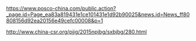 https://www.posco-china.com/public.action?_page.id=Page_ea83a819431e1ce101431e1d92b90025&news.id=News_ff80808156d92ea20156e49cefc00008&p=1

http://www.china-csr.org/pjjg/2015npjbg/sxbjbg/280.html
